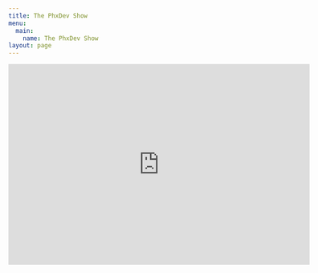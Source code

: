 ```yaml
---
title: The PhxDev Show
menu:
  main:
    name: The PhxDev Show
layout: page
---
```

<iframe src="https://stream-room-forwarder.glitch.me/" style="border:0px #ffffff none;" name="myiFrame" scrolling="no" frameborder="1" marginheight="0px" marginwidth="0px" height="400px" width="600px" allowfullscreen></iframe>